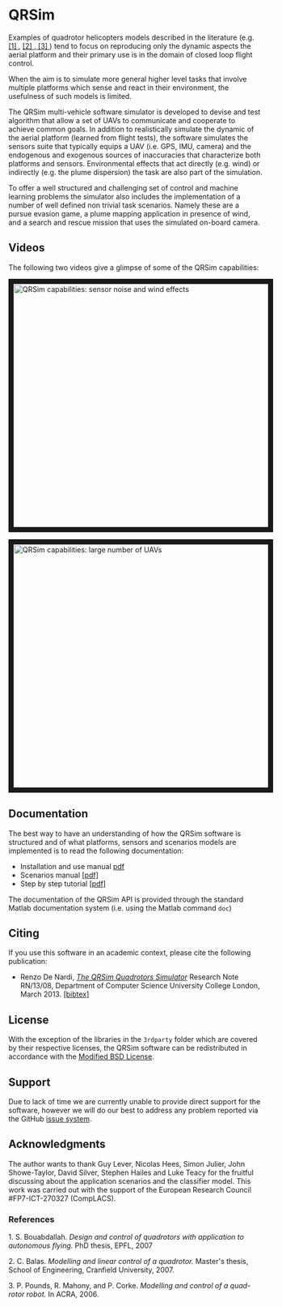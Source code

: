 QRSim
=====

Examples of quadrotor helicopters models described in the literature (e.g. [ [1] ](#one), [ [2] ](#two),[ [3] ](#three)) tend to focus on reproducing only the dynamic aspects the aerial platform and their
primary use is in the domain of closed loop flight control. 

When the aim is to simulate more general higher level tasks that involve multiple platforms which sense and react in their environment, the usefulness of such models is limited.

The QRSim multi-vehicle software simulator is developed to devise and test algorithm that allow a set of UAVs to communicate and cooperate to achieve common goals. In addition to realistically simulate the dynamic of the aerial platform (learned from flight tests), the software simulates the sensors suite that typically equips a UAV (i.e. GPS, IMU, camera) and the endogenous and exogenous sources of inaccuracies that characterize both platforms and sensors. Environmental effects that act directly (e.g. wind) or indirectly (e.g. the plume dispersion) the task are also part of the simulation.

To offer a well structured and challenging set of control and machine learning problems the simulator also includes the implementation of a number of well defined non trivial task scenarios. Namely these are a pursue evasion game, a plume mapping application in presence of wind, and a search and rescue mission that uses the simulated on-board camera.

## Videos

The following two videos give a glimpse of some of the QRSim capabilities:  

<a href="http://www.youtube.com/watch?feature=player_embedded&v=5ka4tP0z2RQ
" target="_blank"><img src="http://img.youtube.com/vi/5ka4tP0z2RQ/0.jpg" 
alt="QRSim capabilities: sensor noise and wind effects" width="640" height="480" border="10" /></a>

<a href="http://www.youtube.com/watch?feature=player_embedded&v=SjOaX4Z0iLk
" target="_blank"><img src="http://img.youtube.com/vi/SjOaX4Z0iLk/0.jpg" 
alt="QRSim capabilities: large number of UAVs" width="640" height="480" border="10" /></a>

## Documentation
The best way to have an understanding of how the QRSim software is structured and of what platforms, sensors and scenarios models are implemented is to read the following documentation:

* Installation and use manual [pdf](doc/manual.pdf)
* Scenarios manual <a href="https://raw.github.com/UCL-CompLACS/qrsim/blob/master/doc/scenarios.pdf">[pdf]<a/>
* Step by step tutorial <a href="https://raw.github.com/UCL-CompLACS/qrsim/blob/master/doc/tutorial.pdf">[pdf]<a/> 

The documentation of the QRSim API is provided through the standard Matlab documentation system (i.e. using the Matlab command `doc`) 

## Citing
If you use this software in an academic context, please cite the following publication:

* Renzo De Nardi, <a href="http://www0.cs.ucl.ac.uk/staff/R.DeNardi/DeNardi2013rn.pdf">_The QRSim Quadrotors Simulator_<a/> Research Note RN/13/08, Department of Computer Science University College London, March 2013. <a href="https://github.com/UCL-CompLACS/qrsim/blob/master/doc/qrsimcite.bib">[bibtex]<a/>

## License
With the exception of the libraries in the `3rdparty` folder which are covered by their respective licenses, the QRSim software can be redistributed in accordance with the <a href="https://github.com/UCL-CompLACS/qrsim/blob/master/LICENSE">Modified BSD License<a/>.

## Support
Due to lack of time we are currently unable to provide direct support for the software, however we will do our best to address any problem reported via the GitHub <a href="https://github.com/UCL-CompLACS/qrsim/issues"> issue system<a/>.  

## Acknowledgments
The author wants to thank Guy Lever, Nicolas Hees, Simon Julier, John Showe-Taylor, David Silver, Stephen Hailes and Luke Teacy for the fruitful discussing about the application scenarios and the classifier model. This work was carried out with the support of the European Research Council \#FP7-ICT-270327 (CompLACS).


### References
1.<a id="one"></a>  S. Bouabdallah. _Design and control of quadrotors with application to autonomous flying._ PhD thesis, EPFL, 2007

2.<a id="two"></a>  C. Balas. _Modelling and linear control of a quadrotor._ Master's thesis, School of
Engineering, Cranfield University, 2007.

3.<a id="three"></a>  P. Pounds, R. Mahony, and P. Corke. _Modelling and control of a quad-rotor robot._
In ACRA, 2006.




